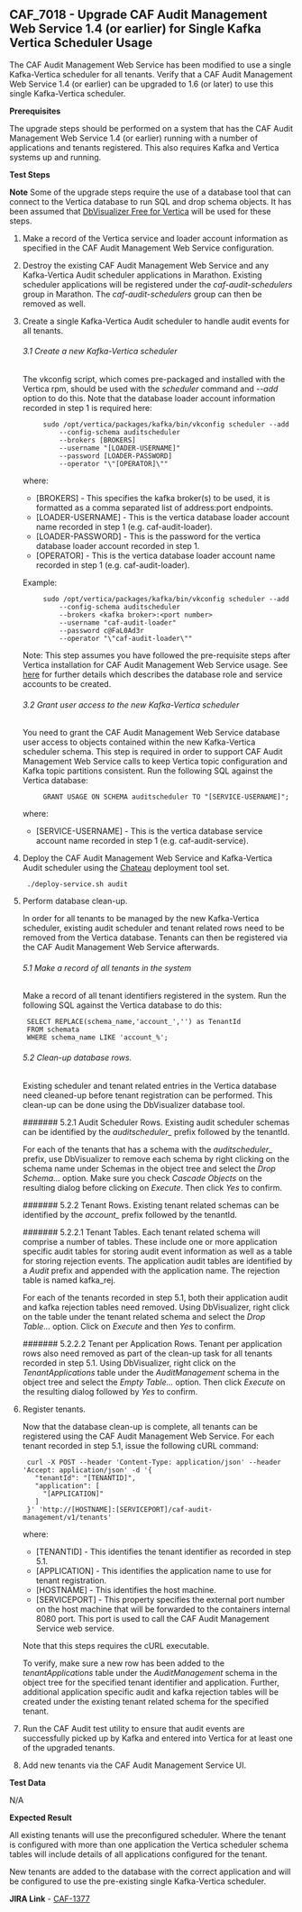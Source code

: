 ## CAF_7018 - Upgrade CAF Audit Management Web Service 1.4 (or earlier) for Single Kafka Vertica Scheduler Usage ##

The CAF Audit Management Web Service has been modified to use a single Kafka-Vertica scheduler for all tenants. Verify that a CAF Audit Management Web Service 1.4 (or earlier) can be upgraded to 1.6 (or later) to use this single Kafka-Vertica scheduler.

**Prerequisites**

The upgrade steps should be performed on a system that has the CAF Audit Management Web Service 1.4 (or earlier) running with a number of applications and tenants registered. This also requires Kafka and Vertica systems up and running. 

**Test Steps**

**Note** Some of the upgrade steps require the use of a database tool that can connect to the Vertica database to run SQL and drop schema objects. It has been assumed that [DbVisualizer Free for Vertica](https://saas.hpe.com/marketplace/big-data/dbvisualizer-free-vertica) will be used for these steps.

1. Make a record of the Vertica service and loader account information as specified in the CAF Audit Management Web Service configuration.

2. Destroy the existing CAF Audit Management Web Service and any Kafka-Vertica Audit scheduler applications in Marathon. Existing scheduler applications will be registered under the *caf-audit-schedulers* group in Marathon. The *caf-audit-schedulers* group can then be removed as well.

3. Create a single Kafka-Vertica Audit scheduler to handle audit events for all tenants. 

	###### 3.1 Create a new Kafka-Vertica scheduler
	The vkconfig script, which comes pre-packaged and installed with the Vertica rpm, should be used with the *scheduler* command and *--add* option to do this. Note that the database loader account information recorded in step 1 is required here:

			sudo /opt/vertica/packages/kafka/bin/vkconfig scheduler --add 
				--config-schema auditscheduler 
				--brokers [BROKERS] 
				--username "[LOADER-USERNAME]" 
				--password [LOADER-PASSWORD] 
				--operator "\"[OPERATOR]\""
	
	where:
	
	* [BROKERS] - This specifies the kafka broker(s) to be used, it is formatted as a comma separated list of address:port endpoints.
	* [LOADER-USERNAME] - This is the vertica database loader account name recorded in step 1 (e.g. caf-audit-loader).
	* [LOADER-PASSWORD] - This is the password for the vertica database loader account recorded in step 1.
	* [OPERATOR] - This is the vertica database loader account name recorded in step 1 (e.g. caf-audit-loader). 
	
	Example:
	
			sudo /opt/vertica/packages/kafka/bin/vkconfig scheduler --add 
				--config-schema auditscheduler 
				--brokers <kafka broker>:<port number> 
				--username "caf-audit-loader" 
				--password c@FaL0Ad3r 
				--operator "\"caf-audit-loader\""

	Note: This step assumes you have followed the pre-requisite steps after Vertica installation for CAF Audit Management Web Service usage. See [here](https://github.hpe.com/caf/chateau/blob/develop/services/audit-management/README.md) for further details which describes the database role and service accounts to be created.

	###### 3.2 Grant user access to the new Kafka-Vertica scheduler
	You need to grant the CAF Audit Management Web Service database user access to objects contained within the new Kafka-Vertica scheduler schema. This step is required in order to support CAF Audit Management Web Service calls to keep Vertica topic configuration and Kafka topic partitions consistent. Run the following SQL against the Vertica database:
	
			GRANT USAGE ON SCHEMA auditscheduler TO "[SERVICE-USERNAME]";

	where:

	* [SERVICE-USERNAME] - This is the vertica database service account name recorded in step 1 (e.g. caf-audit-service).

4. Deploy the CAF Audit Management Web Service and Kafka-Vertica Audit scheduler using the [Chateau](https://github.hpe.com/caf/chateau/blob/develop/deployment.md) deployment tool set.

		./deploy-service.sh audit

5. Perform database clean-up.
 
	In order for all tenants to be managed by the new Kafka-Vertica scheduler, existing audit scheduler and tenant related rows need to be removed from the Vertica database. Tenants can then be registered via the CAF Audit Management Web Service afterwards.

	###### 5.1 Make a record of all tenants in the system
	Make a record of all tenant identifiers registered in the system. Run the following SQL against the Vertica database to do this:

		SELECT REPLACE(schema_name,'account_','') as TenantId 
		FROM schemata 
		WHERE schema_name LIKE 'account_%';

	###### 5.2 Clean-up database rows.
	Existing scheduler and tenant related entries in the Vertica database need cleaned-up before tenant registration can be performed. This clean-up can be done using the DbVisualizer database tool.

	####### 5.2.1 Audit Scheduler Rows.
	Existing audit scheduler schemas can be identified by the *auditscheduler_* prefix followed by the tenantId. 

	For each of the tenants that has a schema with the *auditscheduler_* prefix, use DbVisualizer to remove each schema by right clicking on the schema name under Schemas in the object tree and select the *Drop Schema...* option. Make sure you check *Cascade Objects* on the resulting dialog before clicking on *Execute*. Then click *Yes* to confirm.

	####### 5.2.2 Tenant Rows.
	Existing tenant related schemas can be identified by the *account_* prefix followed by the tenantId. 

	####### 5.2.2.1 Tenant Tables.
	Each tenant related schema will comprise a number of tables. These include one or more application specific audit tables for storing audit event information as well as a table for storing rejection events. The application audit tables are identified by a *Audit* prefix and appended with the application name. The rejection table is named kafka_rej.

	For each of the tenants recorded in step 5.1, both their application audit and kafka rejection tables need removed. Using DbVisualizer, right click on the table under the tenant related schema and select the *Drop Table...* option. Click on *Execute* and then *Yes* to confirm.

	####### 5.2.2.2 Tenant per Application Rows.
	Tenant per application rows also need removed as part of the clean-up task for all tenants recorded in step 5.1. Using DbVisualizer, right click on the *TenantApplications* table under the *AuditManagement* schema in the object tree and select the *Empty Table...* option. Then click *Execute* on the resulting dialog followed by *Yes* to confirm.
	
6. Register tenants.

	Now that the database clean-up is complete, all tenants can be registered using the CAF Audit Management Web Service. For each tenant recorded in step 5.1, issue the following cURL command:

		curl -X POST --header 'Content-Type: application/json' --header 'Accept: application/json' -d '{
		  "tenantId": "[TENANTID]",
		  "application": [
		    "[APPLICATION]"
		  ]
		}' 'http://[HOSTNAME]:[SERVICEPORT]/caf-audit-management/v1/tenants'

	where:

	* [TENANTID] - This identifies the tenant identifier as recorded in step 5.1.
	* [APPLICATION] - This identifies the application name to use for tenant registration.
	* [HOSTNAME] - This identifies the host machine.
	* [SERVICEPORT] - This property specifies the external port number on the host machine that will be forwarded to the containers internal 8080 port. This port is used to call the CAF Audit Management Service web service.

	Note that this steps requires the cURL executable.

	To verify, make sure a new row has been added to the *tenantApplications* table under the *AuditManagement* schema in the object tree for the specified tenant identifier and application. Further,  additional application specific audit and kafka rejection tables will be created under the existing tenant related schema for the specified tenant.

7. Run the CAF Audit test utility to ensure that audit events are successfully picked up by Kafka and entered into Vertica for at least one of the upgraded tenants.

7. Add new tenants via the CAF Audit Management Service UI. 

**Test Data**

N/A

**Expected Result**

All existing tenants will use the preconfigured scheduler. Where the tenant is configured with more than one application the Vertica scheduler schema tables will include details of all applications configured for the tenant.

New tenants are added to the database with the correct application and will be configured to use the pre-existing single Kafka-Vertica scheduler.

**JIRA Link** - [CAF-1377](https://jira.autonomy.com/browse/CAF-1377)
